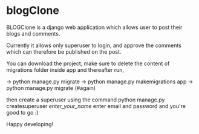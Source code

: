 # blogClone
BLOGClone 
is a django web application which allows user to post their blogs and comments.

Currently it allows only superuser to login, and approve the comments which can therefore be published on the post.

You can download the project, make sure to delete the content of migrations folder inside app and thereafter run,

-> python manage.py migrate
-> python manage.py makemigrations app
-> python manage.py migrate (#again)

then create a superuser using the command python manage.py createsuperuser _enter_your_name_
enter email and password and you're good to go :)

Happy developing!

